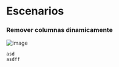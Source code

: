 # Escenarios

### Remover columnas dinamicamente
![image](https://github.com/user-attachments/assets/b52a54b2-13ac-4c68-bcf1-28b7b346caa2)




`asd`  
`asdff`

